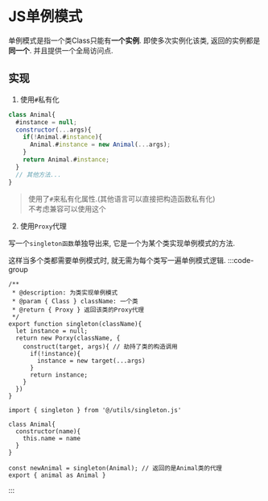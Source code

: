 # JS单例模式

单例模式是指一个类Class只能有**一个实例**. 即使多次实例化该类, 返回的实例都是**同一个**.
并且提供一个全局访问点.

## 实现
1. 使用`#`私有化

```js
class Animal{
  #instance = null;
  constructor(...args){
    if(!Animal.#instance){
      Animal.#instance = new Animal(...args);
    }
    return Animal.#instance;
  }
  // 其他方法...
}
```
> 使用了`#`来私有化属性.(其他语言可以直接把构造函数私有化)  
> 不考虑兼容可以使用这个

2. 使用`Proxy`代理

写一个`singleton函数`单独导出来, 它是一个为某个类实现单例模式的方法.

这样当多个类都需要单例模式时, 就无需为每个类写一遍单例模式逻辑.
:::code-group
```js:line-numbers {8,9}  [singleton.js]
/**
 * @description: 为类实现单例模式
 * @param { Class } className: 一个类
 * @return { Proxy } 返回该类的Proxy代理
 */
export function singleton(className){
  let instance = null;
  return new Porxy(className, { 
    construct(target, args){ // 劫持了类的构造调用 
      if(!instance){
        instance = new target(...args)
      }
      return instance;
    }
  })
}
```
```js:line-numbers {9} [Animal.js]
import { singleton } from '@/utils/singleton.js'

class Animal{
  constructor(name){
    this.name = name
  }
}

const newAnimal = singleton(Animal); // 返回的是Animal类的代理
export { animal as Animal }
```
:::